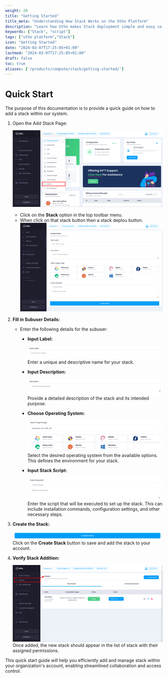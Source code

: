 ```yaml
---
weight: 20
title: "Getting Started"
title_meta: "Understanding How Stack Works on the Utho Platform"
description: "Learn how Utho makes Stack deployment simple and easy so you easily anticipate your cloud infrastructure costs"
keywords: ["Stack", "script"]
tags: ["utho platform","Stack"]
icon: "Getting Started"
date: "2024-03-07T17:25:05+01:00"
lastmod: "2024-03-07T17:25:05+01:00"
draft: false
toc: true
aliases: ['/products/compute/stack/getting-started/']
---
```

# Quick Start

The purpose of this documentation is to provide a quick guide on how to add a stack within our system.

1. Open the Add Stack Page:

   ![1719140563388](image/index/1719140563388.png)

   - Click on the **Stack** option in the top toolbar menu.
   - When click on that stack button then a stack deplou button.![1719140808523](image/index/1719140808523.png)
2. **Fill in Subuser Details:**

   - Enter the following details for the subuser:
     * **Input Label:**

       ![1719140612201](image/index/1719140612201.png)Enter a unique and descriptive name for your stack.
     * **Input Description:**

       ![1719140631095](image/index/1719140631095.png)Provide a detailed description of the stack and its intended purpose.
     * **Choose Operating System:**

       ![1719140639441](image/index/1719140639441.png)Select the desired operating system from the available options. This defines the environment for your stack.
     * **Input Stack Script:**

       ![1719140648520](image/index/1719140648520.png)Enter the script that will be executed to set up the stack. This can include installation commands, configuration settings, and other necessary steps.
3. **Create the Stack:**

   ![1719140658856](image/index/1719140658856.png)Click on the **Create Stack** button to save and add the stack to your account.
4. **Verify Stack Addition:**

   ![1719140686437](image/index/1719140686437.png)Once added, the new stack should appear in the list of stack with their assigned permissions.

This quick start guide will help you efficiently add and manage stack within your organization's account, enabling streamlined collaboration and access control.
